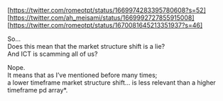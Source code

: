 [https://twitter.com/romeotpt/status/1669974283395780608?s=52]      
[https://twitter.com/ah_meisami/status/1669992727855915008]    
[https://twitter.com/romeotpt/status/1670081645213351937?s=46]  

So…  
Does this mean that the market structure shift is a lie?  
And ICT is scamming all of us?  

Nope.    
It means that as I’ve mentioned before many times;   
a lower timeframe market structure shift… is less relevant than a higher timeframe pd array*.   
